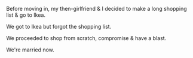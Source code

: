 
Before moving in, my then-girlfriend & I decided to make a long shopping list & go to Ikea.  
  
We got to Ikea but forgot the shopping list.  
  
We proceeded to shop from scratch, compromise & have a blast.  
  
We're married now.